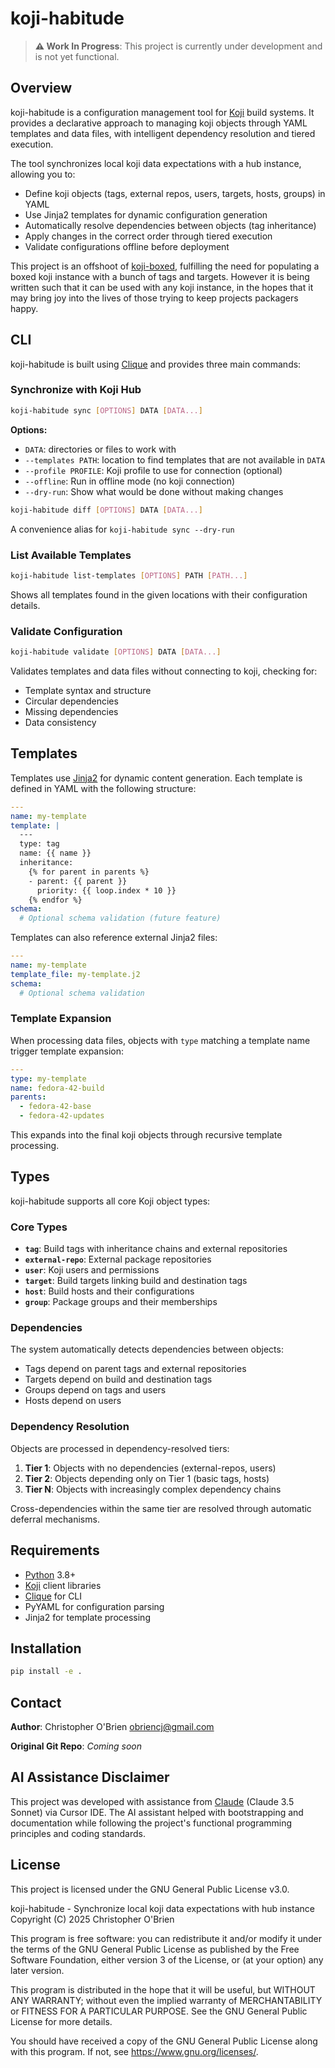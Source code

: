 # koji-habitude

> **⚠️ Work In Progress**: This project is currently under development and is not yet functional.


## Overview

koji-habitude is a configuration management tool for [Koji](https://pagure.io/koji) build systems. It provides a declarative approach to managing koji objects through YAML templates and data files, with intelligent dependency resolution and tiered execution.

The tool synchronizes local koji data expectations with a hub instance, allowing you to:
- Define koji objects (tags, external repos, users, targets, hosts, groups) in YAML
- Use Jinja2 templates for dynamic configuration generation  
- Automatically resolve dependencies between objects (tag inheritance)
- Apply changes in the correct order through tiered execution
- Validate configurations offline before deployment

This project is an offshoot of [koji-boxed](https://github.com/obriencj/koji-boxed), fulfilling the need for populating a boxed koji instance with a bunch of tags and targets. However it is being written such that it can be used with any koji instance, in the hopes that it may bring joy into the lives of those trying to keep projects packagers happy.


## CLI

koji-habitude is built using [Clique](https://github.com/obriencj/python-clique) and provides three main commands:


### Synchronize with Koji Hub

```bash
koji-habitude sync [OPTIONS] DATA [DATA...]
```

**Options:**
- `DATA`: directories or files to work with
- `--templates PATH`: location to find templates that are not available in `DATA`
- `--profile PROFILE`: Koji profile to use for connection (optional)
- `--offline`: Run in offline mode (no koji connection)
- `--dry-run`: Show what would be done without making changes

```bash
koji-habitude diff [OPTIONS] DATA [DATA...]
```

A convenience alias for `koji-habitude sync --dry-run`

### List Available Templates

```bash
koji-habitude list-templates [OPTIONS] PATH [PATH...]
```

Shows all templates found in the given locations with their configuration details.


### Validate Configuration

```bash
koji-habitude validate [OPTIONS] DATA [DATA...]
```

Validates templates and data files without connecting to koji, checking for:
- Template syntax and structure
- Circular dependencies
- Missing dependencies
- Data consistency


## Templates

Templates use [Jinja2](https://jinja.palletsprojects.com/) for dynamic content generation. Each template is defined in YAML with the following structure:

```yaml
---
name: my-template
template: |
  ---
  type: tag
  name: {{ name }}
  inheritance:
    {% for parent in parents %}
    - parent: {{ parent }}
      priority: {{ loop.index * 10 }}
    {% endfor %}
schema:
  # Optional schema validation (future feature)
```

Templates can also reference external Jinja2 files:

```yaml
---
name: my-template
template_file: my-template.j2
schema:
  # Optional schema validation
```


### Template Expansion

When processing data files, objects with `type` matching a template name trigger template expansion:

```yaml
---
type: my-template
name: fedora-42-build
parents:
  - fedora-42-base
  - fedora-42-updates
```

This expands into the final koji objects through recursive template processing.


## Types

koji-habitude supports all core Koji object types:

### Core Types

- **`tag`**: Build tags with inheritance chains and external repositories
- **`external-repo`**: External package repositories  
- **`user`**: Koji users and permissions
- **`target`**: Build targets linking build and destination tags
- **`host`**: Build hosts and their configurations
- **`group`**: Package groups and their memberships

### Dependencies

The system automatically detects dependencies between objects:

- Tags depend on parent tags and external repositories
- Targets depend on build and destination tags
- Groups depend on tags and users
- Hosts depend on users

### Dependency Resolution

Objects are processed in dependency-resolved tiers:
1. **Tier 1**: Objects with no dependencies (external-repos, users)
2. **Tier 2**: Objects depending only on Tier 1 (basic tags, hosts)
3. **Tier N**: Objects with increasingly complex dependency chains

Cross-dependencies within the same tier are resolved through automatic deferral mechanisms.


## Requirements

- [Python](https://python.org) 3.8+
- [Koji](https://pagure.io/koji) client libraries
- [Clique](https://github.com/obriencj/python-clique) for CLI
- PyYAML for configuration parsing
- Jinja2 for template processing

## Installation

```bash
pip install -e .
```


## Contact

**Author**: Christopher O'Brien <obriencj@gmail.com>

**Original Git Repo**: *Coming soon*


## AI Assistance Disclaimer

This project was developed with assistance from [Claude](https://claude.ai) (Claude 3.5 Sonnet) via Cursor IDE. The AI assistant helped with bootstrapping and documentation while following the project's functional programming principles and coding standards.


## License

This project is licensed under the GNU General Public License v3.0.


koji-habitude - Synchronize local koji data expectations with hub instance
Copyright (C) 2025 Christopher O'Brien

This program is free software: you can redistribute it and/or modify
it under the terms of the GNU General Public License as published by
the Free Software Foundation, either version 3 of the License, or
(at your option) any later version.

This program is distributed in the hope that it will be useful,
but WITHOUT ANY WARRANTY; without even the implied warranty of
MERCHANTABILITY or FITNESS FOR A PARTICULAR PURPOSE.  See the
GNU General Public License for more details.

You should have received a copy of the GNU General Public License
along with this program.  If not, see <https://www.gnu.org/licenses/>.


<!-- The end -->
